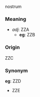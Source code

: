 nostrum
### Meaning
+ _adj_: ZZA
    + __eg__: ZZB

### Origin

ZZC

### Synonym

__eg__: ZZD

+ ZZE


